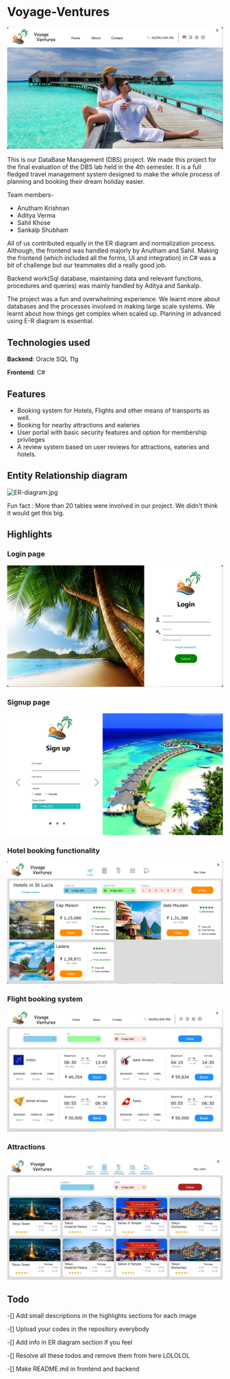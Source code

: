 # Voyage-Ventures

![Main.jpg](Main.jpg)


This is our DataBase Management (DBS) project. We made this project for the final evaluation of the DBS lab held in the 4th semester.
It is a full fledged travel management system designed to make the whole process of planning and booking their dream holiday easier. 

Team members- 
- Anutham Krishnan
- Aditya Verma
- Sahil Khose
- Sankalp Shubham

All of us contributed equally in the ER diagram and normalization process. Although, the frontend was handled majorly by Anutham and Sahil. Making the frontend (which included all the forms, UI and integration) in C# was a bit of challenge but our teammates did a really good job.

Backend work(Sql database, maintaining data and relevant functions, procedures and queries) was mainly handled by Aditya and Sankalp.

The project was a fun and overwhelming experience. We learnt more about databases and the processes involved in making large scale systems. We learnt about how things get complex when scaled up. Planning in advanced using E-R diagram is essential.

## Technologies used

**Backend**: Oracle SQL 11g

**Frontend**: C# 

## Features

- Booking system for Hotels, Flights and other means of transports as well.
- Booking for nearby attractions and eateries
- User portal with basic security features and option for membership privileges
- A review system based on user reviews for attractions, eateries and hotels.

## Entity Relationship diagram
![ER-diagram.jpg](ER-diagram.jpg)

Fun fact : More than 20 tables were involved in our project. We didn't think it would get this big.

## Highlights

### Login page


![Frontend/images/Login.jpg](Frontend/images/Login.jpg)

### Signup page


![Frontend/images/Signup.jpg](Frontend/images/Signup.jpg)

### Hotel booking functionality


![Frontend/images/Hotel.jpg](Frontend/images/Hotel.jpg)


### Flight booking system


![Frontend/images/Hotel.jpg](Frontend/images/Flight.png)

### Attractions


![Frontend/images/Attractions.jpg](Frontend/images/Attractions.jpg)

## Todo

-[] Add small descriptions in the highlights sections for each image 

-[] Upload your codes in the repository everybody 

-[] Add info in ER diagram section if you feel 

-[] Resolve all these todos and remove them from here LOLOLOL

-[] Make README.md in frontend and backend
